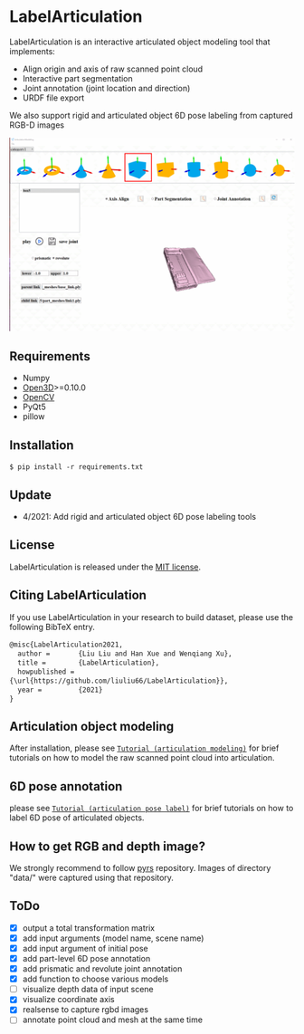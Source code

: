 # LabelArticulation

LabelArticulation is an interactive articulated object modeling tool that implements:

- Align origin and axis of raw scanned point cloud
- Interactive part segmentation
- Joint annotation (joint location and direction)
- URDF file export

We also support rigid and articulated object 6D pose labeling from captured RGB-D images

![](example.gif)

## Requirements
- Numpy
- [Open3D](http://www.open3d.org/)>=0.10.0
- [OpenCV](https://opencv.org/)
- PyQt5
- pillow

## Installation

```
$ pip install -r requirements.txt
```

## Update

- 4/2021: Add rigid and articulated object 6D pose labeling tools

## License

LabelArticulation is released under the [MIT license](LICENSE).

## Citing LabelArticulation

If you use LabelArticulation in your research to build dataset, please use the following BibTeX entry.

```
@misc{LabelArticulation2021,
  author =       {Liu Liu and Han Xue and Wenqiang Xu},
  title =        {LabelArticulation},
  howpublished = {\url{https://github.com/liuliu66/LabelArticulation}},
  year =         {2021}
}
```

## Articulation object modeling

After installation, please see [`Tutorial (articulation modeling)`](examples/articulation_modeling/README.md)
for brief tutorials on how to model the raw scanned point cloud into articulation.

## 6D pose annotation

please see [`Tutorial (articulation pose label)`](examples/articulation_pose_label/README.md)
for brief tutorials on how to label 6D pose of articulated objects.

## How to get RGB and depth image?
We strongly recommend to follow [pyrs](https://github.com/Toraudonn/pyrs) repository.
Images of directory "data/" were captured using that repository.

## ToDo

- [x] output a total transformation matrix
- [x] add input arguments (model name, scene name)
- [x] add input argument of initial pose
- [x] add part-level 6D pose annotation
- [x] add prismatic and revolute joint annotation
- [x] add function to choose various models
- [ ] visualize depth data of input scene
- [x] visualize coordinate axis
- [x] realsense to capture rgbd images
- [ ] annotate point cloud and mesh at the same time